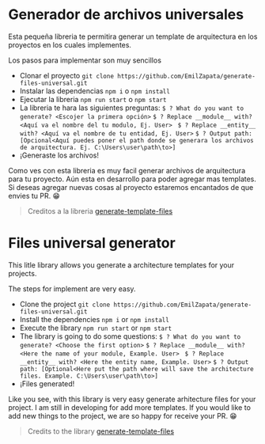 
# Generador de archivos universales

Esta pequeña libreria te permitira generar un template de arquitectura en los proyectos en los cuales implementes.

Los pasos para implementar son muy sencillos

- Clonar el proyecto
`git clone https://github.com/EmilZapata/generate-files-universal.git`
- Instalar las dependencias
`npm i` o `npm install`
- Ejecutar la libreria
`npm run start` o `npm start`
- La libreria te hara las siguientes preguntas:
`$ ? What do you want to generate? <Escojer la primera opción>`
`$ ? Replace __module__ with? <Aquí va el nombre del tu modulo, Ej. User> `
`$ ? Replace __entity__ with? <Aquí va el nombre de tu entidad, Ej. User>`
`$ ? Output path: [Opcional<Aquí puedes poner el path donde se generara los archivos de arquitectura. Ej. C:\Users\user\path\to>]`
- ¡Generaste los archivos!

Como ves con esta libreria es muy facil generar archivos de arquitectura para tu proyecto. Aún esta en desarrollo para poder agregar mas templates.
Si deseas agregar nuevas cosas al proyecto estaremos encantados de que envies tu PR. 😁

> Creditos a la libreria [generate-template-files](https://www.npmjs.com/package/generate-template-files "generate-template-files")

# Files universal generator

This litle library allows you generate a architecture templates for your projects.

The steps for implement are very easy.

- Clone the project
`git clone https://github.com/EmilZapata/generate-files-universal.git`
- Install the dependencies
`npm i` or `npm install`
- Execute the library
`npm run start` or `npm start`
- The library is going to do some questions:
`$ ? What do you want to generate? <Choose the first option>`
`$ ? Replace __module__ with? <Here the name of your module, Example. User> `
`$ ? Replace __entity__ with? <Here the entity name, Example. User>`
`$ ? Output path: [Optional<Here put the path where will save the architecture files. Example. C:\Users\user\path\to>]`
- ¡Files generated!

Like you see, with this library is very easy generate arhitecture files for your project.
I am still in developing for add more templates.
If you would like to add new things to the project, we are so happy for receive your PR. 😁

> Credits to the library [generate-template-files](https://www.npmjs.com/package/generate-template-files "generate-template-files")


